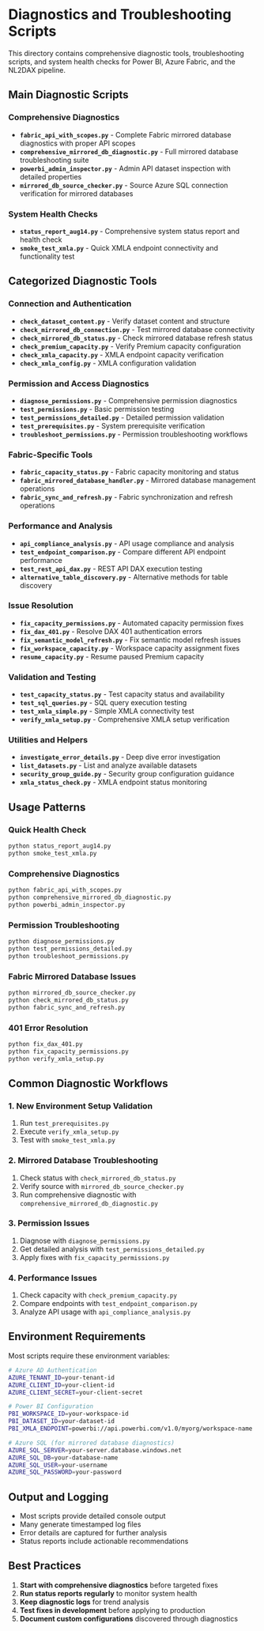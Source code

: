 # Diagnostics and Troubleshooting Scripts

This directory contains comprehensive diagnostic tools, troubleshooting scripts, and system health checks for Power BI, Azure Fabric, and the NL2DAX pipeline.

## Main Diagnostic Scripts

### Comprehensive Diagnostics
- **`fabric_api_with_scopes.py`** - Complete Fabric mirrored database diagnostics with proper API scopes
- **`comprehensive_mirrored_db_diagnostic.py`** - Full mirrored database troubleshooting suite
- **`powerbi_admin_inspector.py`** - Admin API dataset inspection with detailed properties
- **`mirrored_db_source_checker.py`** - Source Azure SQL connection verification for mirrored databases

### System Health Checks
- **`status_report_aug14.py`** - Comprehensive system status report and health check
- **`smoke_test_xmla.py`** - Quick XMLA endpoint connectivity and functionality test

## Categorized Diagnostic Tools

### Connection and Authentication
- **`check_dataset_content.py`** - Verify dataset content and structure
- **`check_mirrored_db_connection.py`** - Test mirrored database connectivity
- **`check_mirrored_db_status.py`** - Check mirrored database refresh status
- **`check_premium_capacity.py`** - Verify Premium capacity configuration
- **`check_xmla_capacity.py`** - XMLA endpoint capacity verification
- **`check_xmla_config.py`** - XMLA configuration validation

### Permission and Access Diagnostics
- **`diagnose_permissions.py`** - Comprehensive permission diagnostics
- **`test_permissions.py`** - Basic permission testing
- **`test_permissions_detailed.py`** - Detailed permission validation
- **`test_prerequisites.py`** - System prerequisite verification
- **`troubleshoot_permissions.py`** - Permission troubleshooting workflows

### Fabric-Specific Tools
- **`fabric_capacity_status.py`** - Fabric capacity monitoring and status
- **`fabric_mirrored_database_handler.py`** - Mirrored database management operations
- **`fabric_sync_and_refresh.py`** - Fabric synchronization and refresh operations

### Performance and Analysis
- **`api_compliance_analysis.py`** - API usage compliance and analysis
- **`test_endpoint_comparison.py`** - Compare different API endpoint performance
- **`test_rest_api_dax.py`** - REST API DAX execution testing
- **`alternative_table_discovery.py`** - Alternative methods for table discovery

### Issue Resolution
- **`fix_capacity_permissions.py`** - Automated capacity permission fixes
- **`fix_dax_401.py`** - Resolve DAX 401 authentication errors
- **`fix_semantic_model_refresh.py`** - Fix semantic model refresh issues
- **`fix_workspace_capacity.py`** - Workspace capacity assignment fixes
- **`resume_capacity.py`** - Resume paused Premium capacity

### Validation and Testing
- **`test_capacity_status.py`** - Test capacity status and availability
- **`test_sql_queries.py`** - SQL query execution testing
- **`test_xmla_simple.py`** - Simple XMLA connectivity test
- **`verify_xmla_setup.py`** - Comprehensive XMLA setup verification

### Utilities and Helpers
- **`investigate_error_details.py`** - Deep dive error investigation
- **`list_datasets.py`** - List and analyze available datasets
- **`security_group_guide.py`** - Security group configuration guidance
- **`xmla_status_check.py`** - XMLA endpoint status monitoring

## Usage Patterns

### Quick Health Check
```bash
python status_report_aug14.py
python smoke_test_xmla.py
```

### Comprehensive Diagnostics
```bash
python fabric_api_with_scopes.py
python comprehensive_mirrored_db_diagnostic.py
python powerbi_admin_inspector.py
```

### Permission Troubleshooting
```bash
python diagnose_permissions.py
python test_permissions_detailed.py
python troubleshoot_permissions.py
```

### Fabric Mirrored Database Issues
```bash
python mirrored_db_source_checker.py
python check_mirrored_db_status.py
python fabric_sync_and_refresh.py
```

### 401 Error Resolution
```bash
python fix_dax_401.py
python fix_capacity_permissions.py
python verify_xmla_setup.py
```

## Common Diagnostic Workflows

### 1. New Environment Setup Validation
1. Run `test_prerequisites.py`
2. Execute `verify_xmla_setup.py`
3. Test with `smoke_test_xmla.py`

### 2. Mirrored Database Troubleshooting
1. Check status with `check_mirrored_db_status.py`
2. Verify source with `mirrored_db_source_checker.py`
3. Run comprehensive diagnostic with `comprehensive_mirrored_db_diagnostic.py`

### 3. Permission Issues
1. Diagnose with `diagnose_permissions.py`
2. Get detailed analysis with `test_permissions_detailed.py`
3. Apply fixes with `fix_capacity_permissions.py`

### 4. Performance Issues
1. Check capacity with `check_premium_capacity.py`
2. Compare endpoints with `test_endpoint_comparison.py`
3. Analyze API usage with `api_compliance_analysis.py`

## Environment Requirements

Most scripts require these environment variables:
```bash
# Azure AD Authentication
AZURE_TENANT_ID=your-tenant-id
AZURE_CLIENT_ID=your-client-id
AZURE_CLIENT_SECRET=your-client-secret

# Power BI Configuration
PBI_WORKSPACE_ID=your-workspace-id
PBI_DATASET_ID=your-dataset-id
PBI_XMLA_ENDPOINT=powerbi://api.powerbi.com/v1.0/myorg/workspace-name

# Azure SQL (for mirrored database diagnostics)
AZURE_SQL_SERVER=your-server.database.windows.net
AZURE_SQL_DB=your-database-name
AZURE_SQL_USER=your-username
AZURE_SQL_PASSWORD=your-password
```

## Output and Logging

- Most scripts provide detailed console output
- Many generate timestamped log files
- Error details are captured for further analysis
- Status reports include actionable recommendations

## Best Practices

1. **Start with comprehensive diagnostics** before targeted fixes
2. **Run status reports regularly** to monitor system health
3. **Keep diagnostic logs** for trend analysis
4. **Test fixes in development** before applying to production
5. **Document custom configurations** discovered through diagnostics
